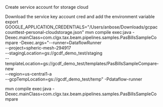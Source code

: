 Create service account for storage cloud

Download the service key account cred and add the environment variable
export GOOGLE_APPLICATION_CREDENTIALS="/Users/anbose/Downloads/gcpaccounttest-personal-cloudstorage.json"
mvn compile exec:java   -Dexec.mainClass=com.clgx.tax.beam.pipelines.samples.PasBillsSampleCompare -Dexec.args="--runner=DataflowRunner \
--project=spheric-mesh-294917 \
--stagingLocation=gs://gcdf_demo_test/staging \
--templateLocation=gs://gcdf_demo_test/templates/PasBillsSampleCompare-new \
--region=us-central1-a \
--gcpTempLocation=gs://gcdf_demo_test/temp" -Pdataflow-runner


mvn compile exec:java -Dexec.mainClass=com.clgx.tax.beam.pipelines.samples.PasBillsSampleCompare
